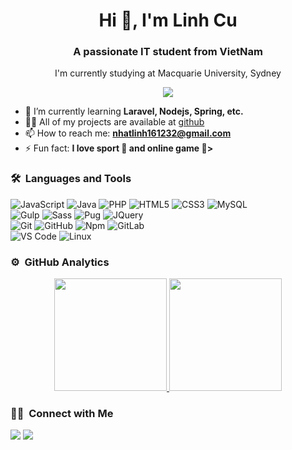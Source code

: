 <h1 align="center">Hi 👋, I'm Linh Cu</h1>
<h3 align="center">A passionate IT student from VietNam</h3>
<p align="center">I'm currently studying at Macquarie University, Sydney</p>
	
<p align="center">
  <img src="https://komarev.com/ghpvc/?username=hoanglonggap00&color=brightgreen&style=plastic">
</p>

- 🌱 I’m currently learning **Laravel, Nodejs, Spring, etc.**
- 👨‍💻 All of my projects are available at [github](https://github.com/hoanglonggap00?tab=repositories)
- 📫 How to reach me: **nhatlinh161232@gmail.com**
- ⚡ Fun fact: **I love sport 🏀 and online game 🔫></img>**

### 🛠 &nbsp;Languages and Tools

![JavaScript](https://img.shields.io/badge/-JavaScript-%23F7DF1C?style=for-the-badge&logo=javascript&logoColor=000000&labelColor=%23F7DF1C&color=%23FFCE5A)
![Java](https://img.shields.io/badge/C%2B%2B-00599C?style=for-the-badge&logo=c%2B%2B&logoColor=white)
![PHP](https://img.shields.io/badge/PHP-4EA94B?style=for-the-badge&logo=php&logoColor=white)
![HTML5](https://img.shields.io/badge/-HTML5-%23E44D27?style=for-the-badge&logo=html5&logoColor=ffffff)
![CSS3](https://img.shields.io/badge/-CSS3-%231572B6?style=for-the-badge&logo=css3)
![MySQL](https://img.shields.io/badge/MySQL-4EA94B?style=for-the-badge&logo=mysql&logoColor=white)
<br>
![Gulp](https://img.shields.io/badge/Gulp-4EA94B?style=for-the-badge&logo=gulp&logoColor=white)
![Sass](https://img.shields.io/badge/-Sass-%23CC6699?style=for-the-badge&logo=sass&logoColor=ffffff)
![Pug](https://img.shields.io/badge/PUG-4EA94B?style=for-the-badge&logo=pug&logoColor=white)
![JQuery](https://img.shields.io/badge/jQuery-0769AD?style=for-the-badge&logo=jquery&logoColor=white)
<br>
![Git](https://img.shields.io/badge/-Git-%23F05032?style=for-the-badge&logo=git&logoColor=%23ffffff)
![GitHub](https://img.shields.io/badge/-GitHub-181717?style=for-the-badge&logo=github)
![Npm](https://img.shields.io/badge/-npm-CB3837?style=for-the-badge&logo=npm)
![GitLab](https://img.shields.io/badge/GitLab-4EA94B?style=for-the-badge&logo=gitlab&logoColor=white)
<br>
![VS Code](http://img.shields.io/badge/-VS%20Code-007ACC?style=for-the-badge&logo=visual-studio-code&logoColor=ffffff)
![Linux](http://img.shields.io/badge/-Linux-0078D6?style=for-the-badge&logo=linux&logoColor=ffffff)
<br/>

### ⚙️ &nbsp;GitHub Analytics

<p align="center">
  <a href="https://github.com/vivek9patel">
    <img height="180em" src="https://github-readme-stats-eight-theta.vercel.app/api?username=hoanglonggap00&show_icons=true&theme=algolia&include_all_commits=true&count_private=true"/>
    <img height="180em" src="https://github-readme-stats-eight-theta.vercel.app/api/top-langs/?username=hoanglonggap00&layout=compact&langs_count=8&theme=algolia"/>
  </a>
</p>

### 🤝🏻 &nbsp;Connect with Me

<a href="https://www.linkedin.com/in/linh-nhat-67b105193/"><img src="https://img.shields.io/badge/-vivek9patel-0077B5?style=flat&logo=Linkedin&logoColor=white"/></a>
<a href="mailto:nhatlinh161232@gmail.com"><img src="https://img.shields.io/badge/-vivek.p9737@gmail.com-D14836?style=flat&logo=Gmail&logoColor=white"/></a>
